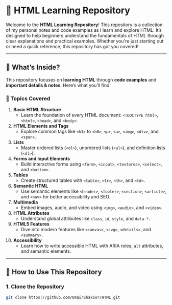 # 🌟 HTML Learning Repository

Welcome to the **HTML Learning Repository**! This repository is a collection of my personal notes and code examples as I learn and explore HTML. It’s designed to help beginners understand the fundamentals of HTML through clear explanations and practical examples. Whether you're just starting out or need a quick reference, this repository has got you covered!

---

## 🎯 What’s Inside?

This repository focuses on **learning HTML** through **code examples** and **important details & notes**. Here’s what you’ll find:

### 📂 Topics Covered
1. **Basic HTML Structure**  
   - Learn the foundation of every HTML document: `<!DOCTYPE html>`, `<html>`, `<head>`, and `<body>`.
2. **HTML Elements and Tags**  
   - Explore common tags like `<h1>` to `<h6>`, `<p>`, `<a>`, `<img>`, `<div>`, and `<span>`.
3. **Lists**  
   - Master ordered lists (`<ol>`), unordered lists (`<ul>`), and definition lists (`<dl>`).
4. **Forms and Input Elements**  
   - Build interactive forms using `<form>`, `<input>`, `<textarea>`, `<select>`, and `<button>`.
5. **Tables**  
   - Create structured tables with `<table>`, `<tr>`, `<th>`, and `<td>`.
6. **Semantic HTML**  
   - Use semantic elements like `<header>`, `<footer>`, `<section>`, `<article>`, and `<nav>` for better accessibility and SEO.
7. **Multimedia**  
   - Embed images, audio, and video using `<img>`, `<audio>`, and `<video>`.
8. **HTML Attributes**  
   - Understand global attributes like `class`, `id`, `style`, and `data-*`.
9. **HTML5 Features**  
   - Dive into modern features like `<canvas>`, `<svg>`, `<details>`, and `<summary>`.
10. **Accessibility**  
    - Learn how to write accessible HTML with ARIA roles, `alt` attributes, and semantic elements.

---

## 🚀 How to Use This Repository

### 1. **Clone the Repository**
   ```bash
   git clone https://github.com/UmairShakoor/HTML.git

